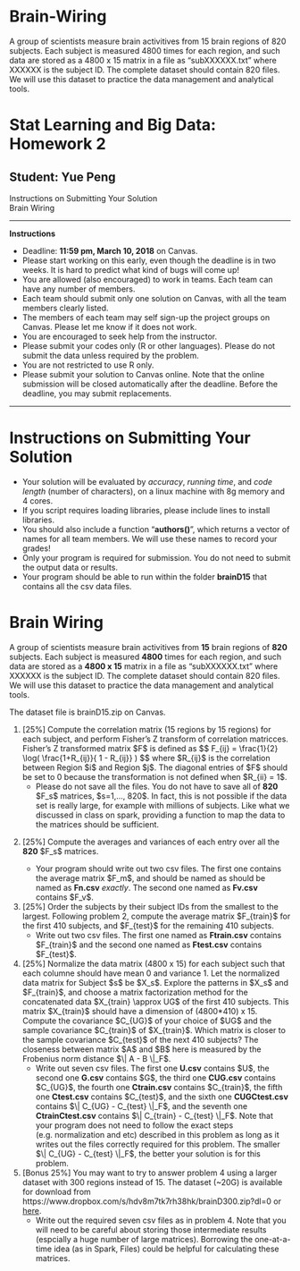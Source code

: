 # Brain-Wiring
A group of scientists measure brain activitives from 15 brain regions of 820 subjects. Each subject is measured 4800 times for each region, and such data are stored as a 4800 x 15 matrix in a file as “subXXXXXX.txt” where XXXXXX is the subject ID. The complete dataset should contain 820 files. We will use this dataset to practice the data management and analytical tools.

<html>
<div id="header">
<h1 class="title">Stat Learning and Big Data: Homework 2</h1>
<h2 class="author">Student: Yue Peng</h2>
</div>
<div id="TOC">
<ul>
<li><a href="#instructions-on-submitting-your-solution">Instructions on Submitting Your Solution</a></li>
<li><a href="#brain-wiring">Brain Wiring</a></li>
</ul>
</div>
<hr />
<p><strong>Instructions</strong></p>
<ul>
<li>Deadline: <strong>11:59 pm, March 10, 2018</strong> on Canvas.</li>
<li>Please start working on this early, even though the deadline is in two weeks. It is hard to predict what kind of bugs will come up!</li>
<li>You are allowed (also encouraged) to work in teams. Each team can have any number of members.</li>
<li>Each team should submit only one solution on Canvas, with all the team members clearly listed.<br /></li>
<li>The members of each team may self sign-up the project groups on Canvas. Please let me know if it does not work.</li>
<li>You are encouraged to seek help from the instructor.</li>
<li>Please submit your codes only (R or other languages). Please do not submit the data unless required by the problem.</li>
<li>You are not restricted to use R only.</li>
<li>Please submit your solution to Canvas online. Note that the online submission will be closed automatically after the deadline. Before the deadline, you may submit replacements.</li>
</ul>
<hr />
<h1 id="instructions-on-submitting-your-solution">Instructions on Submitting Your Solution</h1>
<ul>
<li>Your solution will be evaluated by <em>accuracy</em>, <em>running time</em>, and <em>code length</em> (number of characters), on a linux machine with 8g memory and 4 cores.</li>
<li>If you script requires loading libraries, please include lines to install libraries.</li>
<li>You should also include a function “<strong>authors()</strong>”, which returns a vector of names for all team members. We will use these names to record your grades!</li>
<li>Only your program is required for submission. You do not need to submit the output data or results.</li>
<li>Your program should be able to run within the folder <strong>brainD15</strong> that contains all the csv data files.</li>
</ul>
<h1 id="brain-wiring">Brain Wiring</h1>
<p>A group of scientists measure brain activitives from <strong>15</strong> brain regions of <strong>820</strong> subjects. Each subject is measured <strong>4800</strong> times for each region, and such data are stored as a <strong>4800 x 15</strong> matrix in a file as “subXXXXXX.txt” where XXXXXX is the subject ID. The complete dataset should contain 820 files. We will use this dataset to practice the data management and analytical tools.</p>
<p>The dataset file is brainD15.zip on Canvas.</p>
<ol style="list-style-type: decimal">
<li>[25%] Compute the correlation matrix (15 regions by 15 regions) for each subject, and perform Fisher’s Z transform of correlation matricces. Fisher’s Z transformed matrix <span class="LaTeX">$F$</span> is defined as <span class="LaTeX">$$
F_{ij} = \frac{1}{2} \log( \frac{1+R_{ij}}{ 1 - R_{ij}}  ) 
$$</span> where <span class="LaTeX">$R_{ij}$</span> is the correlation between Region <span class="LaTeX">$i$</span> and Region <span class="LaTeX">$j$</span>. The diagonal entries of <span class="LaTeX">$F$</span> should be set to 0 because the transformation is not defined when <span class="LaTeX">$R_{ii} = 1$</span>.
<ul>
<li>Please do not save all the files. You do not have to save all of <strong>820</strong> <span class="LaTeX">$F_s$</span> matrices, <span class="LaTeX">$s=1,..., 820$</span>. In fact, this is not possible if the data set is really large, for example with millions of subjects. Like what we discussed in class on spark, providing a function to map the data to the matrices should be sufficient.</li>
</ul></li>
<li><p>[25%] Compute the averages and variances of each entry over all the <strong>820</strong> <span class="LaTeX">$F_s$</span> matrices.</p>
<ul>
<li>Your program should write out two csv files. The first one contains the average matrix <span class="LaTeX">$F_m$</span>, and should be named as should be named as <strong>Fn.csv</strong> <em>exactly</em>. The second one named as <strong>Fv.csv</strong> contains <span class="LaTeX">$F_v$</span>.</li>
</ul></li>
<li>[25%] Order the subjects by their subject IDs from the smallest to the largest. Following problem 2, compute the average matrix <span class="LaTeX">$F_{train}$</span> for the first 410 subjects, and <span class="LaTeX">$F_{test}$</span> for the remaining 410 subjects.
<ul>
<li>Write out two csv files. The first one named as <strong>Ftrain.csv</strong> contains <span class="LaTeX">$F_{train}$</span> and the second one named as <strong>Ftest.csv</strong> contains <span class="LaTeX">$F_{test}$</span>.</li>
</ul></li>
<li>[25%] Normalize the data matrix (4800 x 15) for each subject such that each columne should have mean 0 and variance 1. Let the normalized data matrix for Subject <span class="LaTeX">$s$</span> be <span class="LaTeX">$X_s$</span>. Explore the patterns in <span class="LaTeX">$X_s$</span> and <span class="LaTeX">$F_{train}$</span>, and choose a matrix factorization method for the concatenated data <span class="LaTeX">$X_{train} \approx UG$</span> of the first 410 subjects. This matrix <span class="LaTeX">$X_{train}$</span> should have a dimension of (4800*410) x 15. Compute the covariance <span class="LaTeX">$C_{UG}$</span> of your choice of <span class="LaTeX">$UG$</span> and the sample covariance <span class="LaTeX">$C_{train}$</span> of <span class="LaTeX">$X_{train}$</span>. Which matrix is closer to the sample covariance <span class="LaTeX">$C_{test}$</span> of the next 410 subjects? The closeness between matrix <span class="LaTeX">$A$</span> and <span class="LaTeX">$B$</span> here is measured by the Frobenius norm distance <span class="LaTeX">$\| A - B \|_F$</span>.
<ul>
<li>Write out seven csv files. The first one <strong>U.csv</strong> contains <span class="LaTeX">$U$</span>, the second one <strong>G.csv</strong> contains <span class="LaTeX">$G$</span>, the third one <strong>CUG.csv</strong> contains <span class="LaTeX">$C_{UG}$</span>, the fourth one <strong>Ctrain.csv</strong> contains <span class="LaTeX">$C_{train}$</span>, the fifth one <strong>Ctest.csv</strong> contains <span class="LaTeX">$C_{test}$</span>, and the sixth one <strong>CUGCtest.csv</strong> contains <span class="LaTeX">$\| C_{UG} - C_{test} \|_F$</span>, and the seventh one <strong>CtrainCtest.csv</strong> contains <span class="LaTeX">$\| C_{train} - C_{test} \|_F$</span>. Note that your program does not need to follow the exact steps (e.g. normalization and etc) described in this problem as long as it writes out the files correctly required for this problem. The smaller <span class="LaTeX">$\| C_{UG} - C_{test} \|_F$</span>, the better your solution is for this problem.</li>
</ul></li>
<li>[Bonus 25%] You may want to try to answer problem 4 using a larger dataset with 300 regions instead of 15. The dataset (~20G) is available for download from https://www.dropbox.com/s/hdv8m7tk7rh38hk/brainD300.zip?dl=0 or <a href="https://www.dropbox.com/s/hdv8m7tk7rh38hk/brainD300.zip?dl=0">here</a>.
<ul>
<li>Write out the required seven csv files as in problem 4. Note that you will need to be careful about storing those intermediate results (espcially a huge number of large matrices). Borrowing the one-at-a-time idea (as in Spark, Files) could be helpful for calculating these matrices.</li>
</ul></li>
</ol>
</body>
</html>
